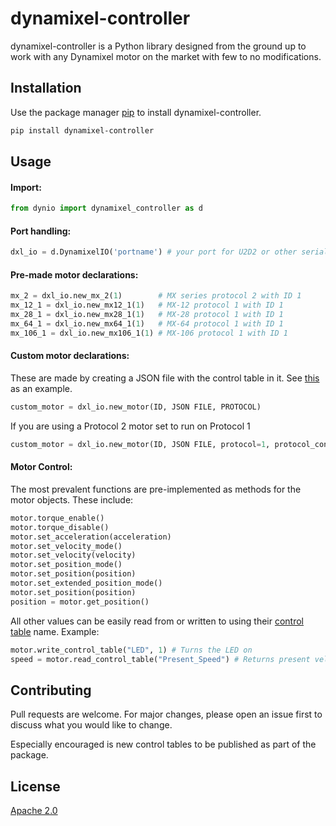 # dynamixel-controller

dynamixel-controller is a Python library designed from the ground up to work with any Dynamixel motor on the market with few to no modifications.

## Installation

Use the package manager [pip](https://pip.pypa.io/en/stable/) to install dynamixel-controller.

```bash
pip install dynamixel-controller
```

## Usage
#### Import:
```python
from dynio import dynamixel_controller as d
```

#### Port handling:
```python
dxl_io = d.DynamixelIO('portname') # your port for U2D2 or other serial device
```

#### Pre-made motor declarations:
```python
mx_2 = dxl_io.new_mx_2(1)        # MX series protocol 2 with ID 1
mx_12_1 = dxl_io.new_mx12_1(1)   # MX-12 protocol 1 with ID 1
mx_28_1 = dxl_io.new_mx28_1(1)   # MX-28 protocol 1 with ID 1
mx_64_1 = dxl_io.new_mx64_1(1)   # MX-64 protocol 1 with ID 1
mx_106_1 = dxl_io.new_mx106_1(1) # MX-106 protocol 1 with ID 1
```

#### Custom motor declarations:
These are made by creating a JSON file with the control table in it. 
See [this](https://github.com/Jyumpp/dynamixel-controller/blob/master/example.json) as an example.
```python
custom_motor = dxl_io.new_motor(ID, JSON FILE, PROTOCOL)
```
If you are using a Protocol 2 motor set to run on Protocol 1
```python
custom_motor = dxl_io.new_motor(ID, JSON FILE, protocol=1, protocol_control_table=2)
```

#### Motor Control:
The most prevalent functions are pre-implemented as methods for the motor objects. 
These include:
```python
motor.torque_enable()
motor.torque_disable()
motor.set_acceleration(acceleration)
motor.set_velocity_mode()
motor.set_velocity(velocity)
motor.set_position_mode()
motor.set_position(position)
motor.set_extended_position_mode()
motor.set_position(position)
position = motor.get_position()
```
All other values can be easily read from or written to using their [control table](http://emanual.robotis.com/) name. Example:
```python
motor.write_control_table("LED", 1) # Turns the LED on
speed = motor.read_control_table("Present_Speed") # Returns present velocity
```

## Contributing
Pull requests are welcome. For major changes, please open an issue first to discuss what you would like to change.

Especially encouraged is new control tables to be published as part of the package.

## License
[Apache 2.0](https://choosealicense.com/licenses/apache-2.0/)